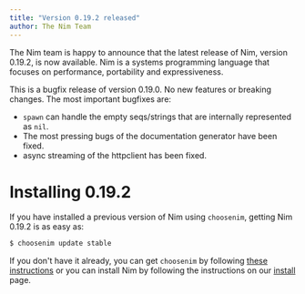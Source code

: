 ```yaml
---
title: "Version 0.19.2 released"
author: The Nim Team
---
```


The Nim team is happy to announce that the latest release of Nim,
version 0.19.2, is now available. Nim is a systems programming language that
focuses on performance, portability and expressiveness.

This is a bugfix release of version 0.19.0. No new features or breaking changes.
The most important bugfixes are:

- ``spawn`` can handle the empty seqs/strings that are internally
  represented as ``nil``.
- The most pressing bugs of the documentation generator have been fixed.
- async streaming of the httpclient has been fixed.


# Installing 0.19.2

If you have installed a previous version of Nim using ``choosenim``,
getting Nim 0.19.2 is as easy as:

```bash
$ choosenim update stable
```

If you don't have it already, you can get ``choosenim`` by following
[these instructions](https://github.com/dom96/choosenim) or you can install
Nim by following the instructions on our
[install](https://nim-lang.org/install.html) page.
